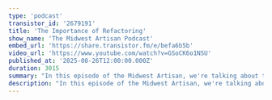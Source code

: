```yaml
---
type: 'podcast'
transistor_id: '2679191'
title: 'The Importance of Refactoring'
show_name: 'The Midwest Artisan Podcast'
embed_url: 'https://share.transistor.fm/e/befa6b5b'
video_url: 'https://www.youtube.com/watch?v=GSoCK6o1NSU'
published_at: '2025-08-26T12:00:00.000Z'
duration: 3015
summary: "In this episode of the Midwest Artisan, we're talking about the complexities of writing simple and clean code, Laracon recaps, Filament 4, and Andy's super special announcement."
description: "In this episode of the Midwest Artisan, we're talking about the complexities of writing simple and clean code, Laracon recaps, Filament 4, and Andy's super special announcement.\n00:00 - Introduction\r\n02:11 - Exploring Pest 4 and Browser Testing\r\n04:34 - Networking and Community at Laracon\r\n09:54 - Reflections on Laravel's Growth and Community Dynamics\r\n14:57 - Andy's talk for Laravel Worldwide\r\n19:28 - The Complexity of Code Requests\r\n22:04 - The Importance of Refactoring\r\n24:55 - Clean Code Practices\r\n27:53 - Filament 4\r\n33:09 - Engaging with the Filament Community\r\n37:09 - Laravel Boost"
---
```

